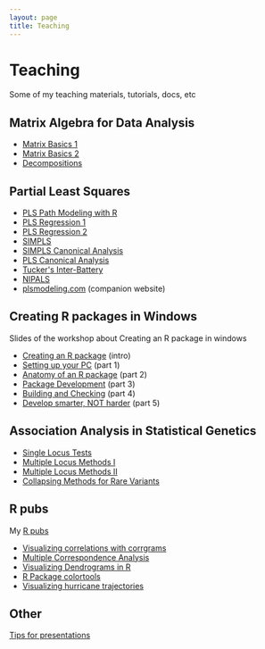 ```yaml
---
layout: page
title: Teaching
---
```


# Teaching

Some of my teaching materials, tutorials, docs, etc


## <a name="matrix"></a>Matrix Algebra for Data Analysis

- [Matrix Basics 1](/teaching/matrix_basics1.pdf)
- [Matrix Basics 2](/teaching/matrix_basics2.pdf)
- [Decompositions](/teaching/matrix_decompositions.pdf)


## <a name="pls"></a>Partial Least Squares

- [PLS Path Modeling with R](/PLS_Path_Modeling_with_R.pdf)
- [PLS Regression 1](/plsdepot_plsreg1.pdf)
- [PLS Regression 2](/plsdepot_plsreg2.pdf)
- [SIMPLS](/plsdepot_simpls.pdf)
- [SIMPLS Canonical Analysis](/plsdepot_simplsca.pdf)
- [PLS Canonical Analysis](/plsdepot_plsca.pdf)
- [Tucker's Inter-Battery](/plsdepot_interbat.pdf)
- [NIPALS](/plsdepot_nipals.pdf)
- [plsmodeling.com](http://www.plsmodeling.com) (companion website)


## Creating R packages in Windows

Slides of the workshop about Creating an R package in windows

- [Creating an R package](https://docs.google.com/presentation/d/1mGSgTeYeiDv-LRpFQ2xGJw7DEPcfeAEXYPP4ltq5Sd0/pub?start=false&loop=false&delayms=3000) (intro)
- [Setting up your PC](https://docs.google.com/presentation/d/1U4TlOWaRxfjauDzMYrD6ikLTUnbohrgsGBUUVi0oGRk/pub?start=false&loop=false&delayms=3000) (part 1)
- [Anatomy of an R package](https://docs.google.com/presentation/d/172gIqfZhXyhU5hf9LUYTyyb-JqEYgdzJaQKmlHWartA/pub?start=false&loop=false&delayms=3000) (part 2)
- [Package Development](https://docs.google.com/presentation/d/17znjKQVaTcdZXBr5a_32VvSK8GzygswNK6J0lYgTT2g/pub?start=false&loop=false&delayms=3000) (part 3)
- [Building and Checking](https://docs.google.com/presentation/d/1cvQdA0km9pkE0mTTMhwAvbztdZeQsP48zNsDB1kfw8M/pub?start=false&loop=false&delayms=3000) (part 4)
- [Develop smarter, NOT harder](https://docs.google.com/presentation/d/1C085WTEjKd7oA0LyxuaQC8ESNsEMXFdOR7ditl3qeZM/pub?start=false&loop=false&delayms=3000) (part 5)


## Association Analysis in Statistical Genetics

- [Single Locus Tests](https://docs.google.com/presentation/d/1a31SELGS6JXivQAY0jy3G3BtuUJHxiELWGl-gk-N5Nw/pub?start=false&loop=false&delayms=3000)
- [Multiple Locus Methods I](https://docs.google.com/presentation/d/1PIwawKmn_lDJp5W28xzxpVtzK0hVVEYr7caL85oCFpQ/pub?start=false&loop=false&delayms=3000)
- [Multiple Locus Methods II](https://docs.google.com/presentation/d/1d-rrAheiWtCnPxEOgGFOhO9wSKjYVKtrW8reukwPSUs/pub?start=false&loop=false&delayms=3000)
- [Collapsing Methods for Rare Variants](https://docs.google.com/presentation/d/1aj7QJP5MJ2XceeZMReVgQLlBQXMpVJAnfmKnCKOoFSc/pub?start=false&loop=false&delayms=3000)


## R pubs

My [R pubs](http://rpubs.com/gaston)

- [Visualizing correlations with corrgrams](http://rpubs.com/gaston/corrgrams)
- [Multiple Correspondence Analysis](http://rpubs.com/gaston/MCA)
- [Visualizing Dendrograms in R](http://rpubs.com/gaston/dendrograms)
- [R Package colortools](http://rpubs.com/gaston/colortools)
- [Visualizing hurricane trajectories](http://rpubs.com/gaston/hurricanes)


## Other

[Tips for presentations](https://docs.google.com/presentation/d/1XZj_vU9LMCYZYjAuDQI1QecXLl004wz32OpXB3uzl04/pub?start=false&amp;loop=false&amp;delayms=3000)
